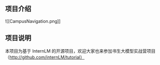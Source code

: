 ## 项目介绍
![[CampusNavigation.png]]

## 项目说明
本项目为基于 InternLM 的开源项目，欢迎大家也来参加书生大模型实战营项目（http://github.com/internLM/tutorial）


